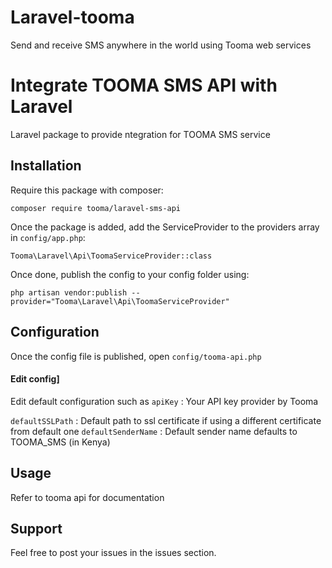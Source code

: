 # Laravel-tooma
Send and receive SMS anywhere in the world using Tooma web services 


# Integrate TOOMA SMS API with Laravel
Laravel package to provide ntegration for TOOMA SMS service 

## Installation
Require this package with composer:
```
composer require tooma/laravel-sms-api
```
Once the package is added, add the ServiceProvider to the providers array in ```config/app.php```:
```
Tooma\Laravel\Api\ToomaServiceProvider::class

```
Once done, publish the config to your config folder using:
```
php artisan vendor:publish --provider="Tooma\Laravel\Api\ToomaServiceProvider"
```

## Configuration
Once the config file is published, open ```config/tooma-api.php```

#### Edit config]
Edit default configuration such as 
```apiKey``` : Your API key provider by Tooma

```defaultSSLPath```    : Default path to ssl certificate if using a different certificate from default one 
```defaultSenderName``` : Default sender name defaults to TOOMA_SMS (in Kenya)

## Usage
Refer to tooma api for documentation

## Support
Feel free to post your issues in the issues section.
